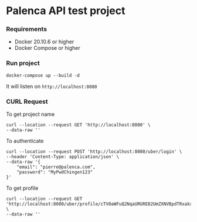 # Palenca API test project

### Requirements

- Docker 20.10.6 or higher
- Docker Compose or higher


### Run project


```shell
docker-compose up --build -d
```

It will listen on `http://localhost:8080`

### CURL Request

To get project name
```shell
curl --location --request GET 'http://localhost:8080' \
--data-raw ''
```

To authenticate
```shell
curl --location --request POST 'http://localhost:8080/uber/login' \
--header 'Content-Type: application/json' \
--data-raw '{
    "email": "pierre@palenca.com",
    "password": "MyPwdChingon123"
}'
```

To get profile
```shell
curl --location --request GET 'http://localhost:8080/uber/profile/cTV0aWFuQ2NqaURGRE82UmZXNVBpdTRxakx3V1F5' \
--data-raw ''
```
